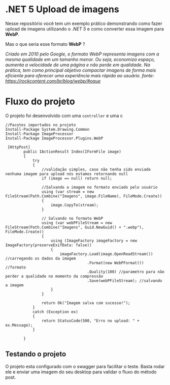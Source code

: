 # .NET 5 Upload de imagens

Nesse repositório você tem um exemplo prático demonstrando como fazer upload de imagens utilizando o *.NET 5* e como converter essa imagem para **WebP**.

Mas o que seria esse formato **WebP** ?

*Criado em 2010 pelo Google, o formato WebP representa imagens com a mesma qualidade em um tamanho menor. Ou seja, economiza espaço, aumenta a velocidade de uma página e não perde em qualidade. Na prática, tem como principal objetivo compactar imagens de forma mais eficiente para oferecer uma experiência mais rápida ao usuário. fonte: https://rockcontent.com/br/blog/webp/#oque* 


# Fluxo do projeto

O projeto foi desenvolvido com uma `controller` e uma c


```Csharp
//Pacotes importados no projeto
Install-Package System.Drawing.Common
Install-Package ImageProcessor
Install-Package ImageProcessor.Plugins.WebP
```


```Csharp
 [HttpPost]
        public IActionResult Index(IFormFile image)
        {
            try
            {
                //validação simples, caso não tenha sido enviado nenhuma imagem para upload nós estamos retornando null
                if (image == null) return null;

                //Salvando a imagem no formato enviado pelo usuário
                using (var stream = new FileStream(Path.Combine("Imagens", image.FileName), FileMode.Create))
                {
                    image.CopyTo(stream);
                }

                // Salvando no formato WebP
                using (var webPFileStream = new FileStream(Path.Combine("Imagens", Guid.NewGuid() + ".webp"), FileMode.Create))
                {
                    using (ImageFactory imageFactory = new ImageFactory(preserveExifData: false))
                    {
                        imageFactory.Load(image.OpenReadStream()) //carregando os dados da imagem
                                    .Format(new WebPFormat()) //formato
                                    .Quality(100) //parametro para não perder a qualidade no momento da compressão
                                    .Save(webPFileStream); //salvando a imagem
                    }
                }

                return Ok("Imagem salva com sucesso!");
            }
            catch (Exception ex)
            {
                return StatusCode(500, "Erro no upload: " + ex.Message);
            }

        }
```

## Testando o projeto

O projeto esta configurado com o swagger para facilitar o teste. Basta rodar ele e enviar uma imagem do seu desktop para validar o fluxo do método post.
